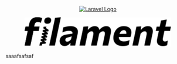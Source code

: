 <p align="center"><a href="https://laravel.com" target="_blank"><img src="https://raw.githubusercontent.com/laravel/art/master/logo-lockup/5%20SVG/2%20CMYK/1%20Full%20Color/laravel-logolockup-cmyk-red.svg" width="400" alt="Laravel Logo"></a></p>
<p align="center"><a href="https://filamentphp.com/" target="_blank"><img src="./public/filament.svg" width="400" alt="Filament Logo"></a></p>
saaafsafsaf
